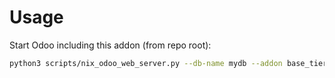 # Usage

Start Odoo including this addon (from repo root):

```bash
python3 scripts/nix_odoo_web_server.py --db-name mydb --addon base_tier_validation_waiting
```
